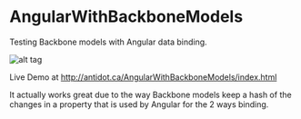 # AngularWithBackboneModels
Testing Backbone models with Angular data binding.


![alt tag](http://antidot.ca/publicms/file/showimg/dw/700/id/45248/fn/45248.png)

Live Demo at http://antidot.ca/AngularWithBackboneModels/index.html


It actually works great due to the way Backbone models keep a hash of the changes in a property that is used by Angular for the 2 ways binding.

